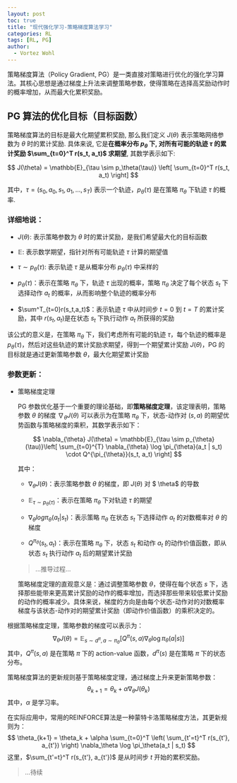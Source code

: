 ```yaml
---
layout: post
toc: true
title: "现代强化学习-策略梯度算法学习"
categories: RL
tags: [RL, PG]
author:
  - Vortez Wohl
---
```

策略梯度算法（Policy Gradient, PG）是一类直接对策略进行优化的强化学习算法。其核心思想是通过梯度上升法来调整策略参数，使得策略在选择高奖励动作时的概率增加，从而最大化累积奖励。

## PG 算法的优化目标（目标函数）

策略梯度算法的目标是最大化期望累积奖励, 那么我们定义 $J(\theta)$ 表示策略网络参数为 $\theta$ 时的累计奖励. 具体来说, 它是**在概率分布 $p_\theta$ 下, 对所有可能的轨迹 $\tau$ 的累计奖励 $\sum_{t=0}^T r(s_t, a_t)$ 求期望**, 其数学表示如下:

$$
J(\theta) = \mathbb{E}_{\tau \sim p_\theta(\tau)} \left[ \sum_{t=0}^T r(s_t, a_t) \right]
$$

其中，$\tau = (s_0, a_0, s_1, a_1, ..., s_T)$ 表示一个轨迹，$p_\theta(\tau)$ 是在策略 $\pi_\theta$ 下轨迹 $\tau$ 的概率.

### 详细地说：

- $J(\theta)$: 表示策略参数为 $\theta$ 时的累计奖励，是我们希望最大化的目标函数

- $\mathbb{E}$: 表示数学期望，指针对所有可能轨迹 $\tau$ 计算的期望值

- $\tau \sim p_\theta(\tau)$: 表示轨迹 $\tau$ 是从概率分布 $p_{\theta}(\tau)$ 中采样的

- $p_\theta(\tau)$：表示在策略 $\pi_\theta$ 下，轨迹 $\tau$ 出现的概率，策略 $\pi_\theta$ 决定了每个状态 $s_t$ 下选择动作 $a_t$ 的概率，从而影响整个轨迹的概率分布

- $\sum^T_{t=0}r(s_t,a_t)$：表示轨迹 $\tau$ 中从时间步 $t=0$ 到 $t=T$ 的累计奖励，其中 $r(s_t,a_t)$是在状态 $s_t$ 下执行动作 $a_t$ 所获得的奖励

该公式的意义是，在策略 $\pi_\theta$ 下，我们考虑所有可能的轨迹 $\tau$，每个轨迹的概率是 $p_\theta(\tau)$，然后对这些轨迹的累计奖励求期望，得到一个期望累计奖励 $J(\theta)$，PG 的目标就是通过更新策略参数 $\theta$，最大化期望累计奖励

### 参数更新：

- 策略梯度定理

  PG 参数优化基于一个重要的理论基础，即**策略梯度定理**，该定理表明，策略参数 $\theta$ 的梯度 $\nabla_\theta J(\theta)$ 可以表示为在策略 $\pi_\theta$ 下，状态-动作对 $(s,a)$ 的期望优势函数与策略梯度的乘积，其数学表示如下：

  $$
  \nabla_{\theta} J(\theta) = \mathbb{E}_{\tau \sim p_{\theta}(\tau)}\left[ \sum_{t=0}^{T} \nabla_{\theta} \log \pi_{\theta}(a_t | s_t) \cdot Q^{\pi_{\theta}}(s_t, a_t) \right]
  $$

  其中：

  - $\nabla_\theta J(\theta)$：表示策略参数 $\theta$ 的梯度，即 $J(\theta)$ 对 $
  \theta$ 的导数

  - $\mathbb{E}_{\tau \sim p_\theta(\tau)}$：表示在策略 $\pi_\theta$ 下对轨迹 $\tau$ 的期望

  - $\nabla_\theta log \pi_\theta (a_t | s_t)$：表示策略 $\pi_\theta$ 在状态 $s_t$ 下选择动作 $a_t$ 的对数概率对 $\theta$ 的梯度

  - $Q^{\pi_{\theta}}(s_t, a_t)$：表示在策略 $\pi_\theta$ 下，状态 $s_t$ 和动作 $a_t$ 的动作价值函数，即从状态 $s_t$ 执行动作 $a_t$ 后的期望累计奖励

  >...推导过程...

  策略梯度定理的直观意义是：通过调整策略参数 $\theta$，使得在每个状态 $s$ 下，选择那些能带来更高累计奖励的动作的概率增加，而选择那些带来较低累计奖励的动作的概率减少。具体来说，梯度的方向是由每个状态-动作对的对数概率梯度与该状态-动作对的期望累计奖励（即动作价值函数）的乘积决定的。

根据策略梯度定理，策略参数的梯度可以表示为：
$$
\nabla_\theta J(\theta) = \mathbb{E}_{s \sim d^\pi, a \sim \pi_\theta} \left[ Q^\pi(s, a) \nabla_\theta \log \pi_\theta(a | s) \right]
$$
其中，$Q^\pi(s, a)$ 是在策略 $\pi$ 下的 action-value 函数，$d^\pi(s)$ 是在策略 $\pi$ 下的状态分布。

策略梯度算法的更新规则基于策略梯度定理，通过梯度上升来更新策略参数：
$$
\theta_{k+1} = \theta_k + \alpha \nabla_\theta J(\theta_k)
$$
其中，$\alpha$ 是学习率。

在实际应用中，常用的REINFORCE算法是一种蒙特卡洛策略梯度方法，其更新规则为：
$$
\theta_{k+1} = \theta_k + \alpha \sum_{t=0}^T \left( \sum_{t'=t}^T r(s_{t'}, a_{t'}) \right) \nabla_\theta \log \pi_\theta(a_t | s_t)
$$
这里，$\sum_{t'=t}^T r(s_{t'}, a_{t'})$ 是从时间步 $t$ 开始的累积奖励。

> ...待续